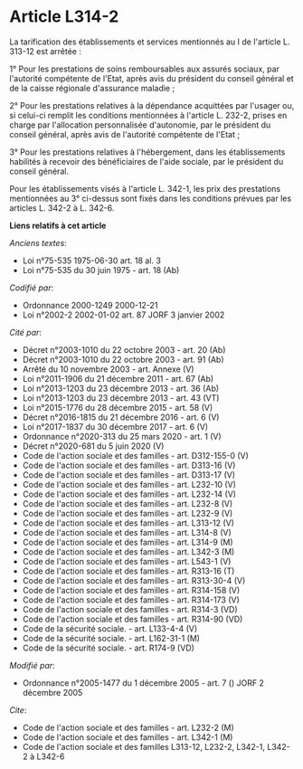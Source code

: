 # Article L314-2

La tarification des établissements et services mentionnés au I de l'article L. 313-12 est arrêtée :

1° Pour les prestations de soins remboursables aux assurés sociaux, par l'autorité compétente de l'Etat, après avis du
président du conseil général et de la caisse régionale d'assurance maladie ;

2° Pour les prestations relatives à la dépendance acquittées par l'usager ou, si celui-ci remplit les conditions mentionnées
à l'article L. 232-2, prises en charge par l'allocation personnalisée d'autonomie, par le président du conseil général, après
avis de l'autorité compétente de l'Etat ;

3° Pour les prestations relatives à l'hébergement, dans les établissements habilités à recevoir des bénéficiaires de l'aide
sociale, par le président du conseil général.

Pour les établissements visés à l'article L. 342-1, les prix des prestations mentionnées au 3° ci-dessus sont fixés dans les
conditions prévues par les articles L. 342-2 à L. 342-6.

**Liens relatifs à cet article**

_Anciens textes_:

  - Loi n°75-535 1975-06-30 art. 18 al. 3
  - Loi n°75-535 du 30 juin 1975 - art. 18 (Ab)

_Codifié par_:

  - Ordonnance 2000-1249 2000-12-21
  - Loi n°2002-2 2002-01-02 art. 87 JORF 3 janvier 2002

_Cité par_:

  - Décret n°2003-1010 du 22 octobre 2003 - art. 20 (Ab)
  - Décret n°2003-1010 du 22 octobre 2003 - art. 91 (Ab)
  - Arrêté du 10 novembre 2003 - art. Annexe (V)
  - Loi n°2011-1906 du 21 décembre 2011 - art. 67 (Ab)
  - Loi n°2013-1203 du 23 décembre 2013 - art. 36 (Ab)
  - Loi n°2013-1203 du 23 décembre 2013 - art. 43 (VT)
  - Loi n°2015-1776 du 28 décembre 2015 - art. 58 (V)
  - Décret n°2016-1815 du 21 décembre 2016 - art. 6 (V)
  - Loi n°2017-1837 du 30 décembre 2017 - art. 6 (V)
  - Ordonnance n°2020-313 du 25 mars 2020 - art. 1 (V)
  - Décret n°2020-681 du 5 juin 2020 (V)
  - Code de l'action sociale et des familles - art. D312-155-0 (V)
  - Code de l'action sociale et des familles - art. D313-16 (V)
  - Code de l'action sociale et des familles - art. D313-17 (V)
  - Code de l'action sociale et des familles - art. L232-10 (V)
  - Code de l'action sociale et des familles - art. L232-14 (V)
  - Code de l'action sociale et des familles - art. L232-8 (V)
  - Code de l'action sociale et des familles - art. L232-9 (V)
  - Code de l'action sociale et des familles - art. L313-12 (V)
  - Code de l'action sociale et des familles - art. L314-8 (V)
  - Code de l'action sociale et des familles - art. L314-9 (M)
  - Code de l'action sociale et des familles - art. L342-3 (M)
  - Code de l'action sociale et des familles - art. L543-1 (V)
  - Code de l'action sociale et des familles - art. R313-16 (T)
  - Code de l'action sociale et des familles - art. R313-30-4 (V)
  - Code de l'action sociale et des familles - art. R314-158 (V)
  - Code de l'action sociale et des familles - art. R314-173 (V)
  - Code de l'action sociale et des familles - art. R314-3 (VD)
  - Code de l'action sociale et des familles - art. R314-90 (VD)
  - Code de la sécurité sociale. - art. L133-4-4 (V)
  - Code de la sécurité sociale. - art. L162-31-1 (M)
  - Code de la sécurité sociale. - art. R174-9 (VD)

_Modifié par_:

  - Ordonnance n°2005-1477 du 1 décembre 2005 - art. 7 () JORF 2 décembre 2005

_Cite_:

  - Code de l'action sociale et des familles - art. L232-2 (M)
  - Code de l'action sociale et des familles - art. L342-1 (M)
  - Code de l'action sociale et des familles L313-12, L232-2, L342-1, L342-2 à L342-6
